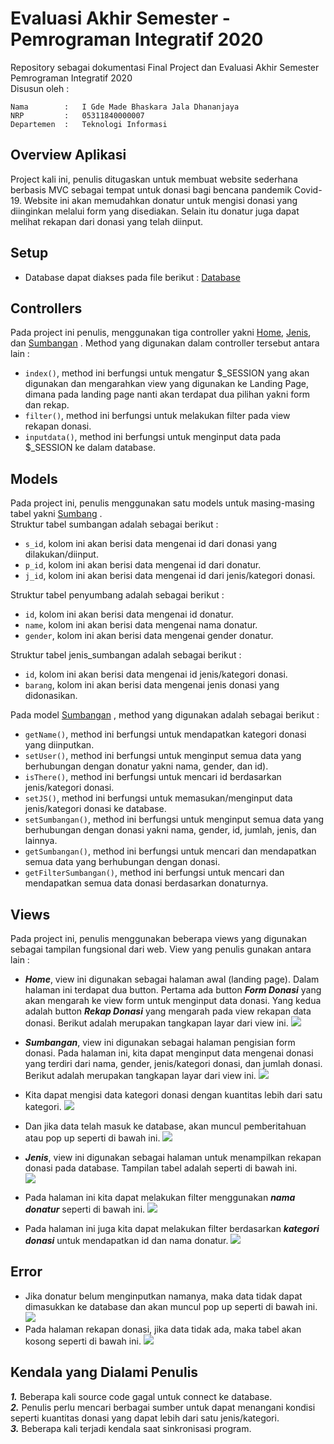 # Evaluasi Akhir Semester - Pemrograman Integratif 2020
Repository sebagai dokumentasi Final Project dan Evaluasi Akhir Semester Pemrograman Integratif 2020 \
Disusun oleh : 
```
Nama        :   I Gde Made Bhaskara Jala Dhananjaya 
NRP         :   05311840000007 
Departemen  :   Teknologi Informasi
```
## Overview Aplikasi
Project kali ini, penulis ditugaskan untuk membuat website sederhana berbasis MVC sebagai tempat untuk donasi bagi bencana pandemik Covid-19. Website ini akan memudahkan donatur untuk mengisi donasi yang diinginkan melalui form yang disediakan. Selain itu donatur juga dapat melihat rekapan dari donasi yang telah diinput.

## Setup
- Database dapat diakses pada file berikut : [Database](https://github.com/Bhaskaraa/EAS_Pemrograman-Integratif_05311840000007/blob/master/donasi.sql)

## Controllers
Pada project ini penulis, menggunakan tiga controller yakni [Home](https://github.com/Bhaskaraa/EAS_Pemrograman-Integratif_05311840000007/blob/master/donasi/app/controllers/Home.php), [Jenis](https://github.com/Bhaskaraa/EAS_Pemrograman-Integratif_05311840000007/blob/master/donasi/app/controllers/Jenis.php), dan [Sumbangan](https://github.com/Bhaskaraa/EAS_Pemrograman-Integratif_05311840000007/blob/master/donasi/app/controllers/Sumbangan.php) . Method yang digunakan dalam controller tersebut antara lain :
- `index()`, method ini berfungsi untuk mengatur $_SESSION yang akan digunakan dan mengarahkan view yang digunakan ke Landing Page, dimana pada landing page nanti akan terdapat dua pilihan yakni form dan rekap.
- `filter()`, method ini berfungsi untuk melakukan filter pada view rekapan donasi.
- `inputdata()`, method ini berfungsi untuk menginput data pada $_SESSION ke dalam database.

## Models
Pada project ini, penulis menggunakan satu models untuk masing-masing tabel yakni [Sumbang](https://github.com/Bhaskaraa/EAS_Pemrograman-Integratif_05311840000007/blob/master/donasi/app/models/Sumbang.php) . \
Struktur tabel sumbangan adalah sebagai berikut :
- `s_id`, kolom ini akan berisi data mengenai id dari donasi yang dilakukan/diinput.
- `p_id`, kolom ini akan berisi data mengenai id dari donatur.
- `j_id`, kolom ini akan berisi data mengenai id dari jenis/kategori donasi. 

Struktur tabel penyumbang adalah sebagai berikut :
- `id`, kolom ini akan berisi data mengenai id donatur.
- `name`, kolom ini akan berisi data mengenai nama donatur.
- `gender`, kolom ini akan berisi data mengenai gender donatur.

Struktur tabel jenis_sumbangan adalah sebagai berikut :
- `id`, kolom ini akan berisi data mengenai id jenis/kategori donasi.
- `barang`, kolom ini akan berisi data mengenai jenis donasi yang didonasikan.

Pada model [Sumbangan]() , method yang digunakan adalah sebagai berikut :
- `getName()`, method ini berfungsi untuk mendapatkan kategori donasi yang diinputkan.
- `setUser()`, method ini berfungsi untuk menginput semua data yang berhubungan dengan donatur yakni nama, gender, dan id).
- `isThere()`, method ini berfungsi untuk mencari id berdasarkan jenis/kategori donasi.
- `setJS()`, method ini berfungsi untuk memasukan/menginput data jenis/kategori donasi ke database.
- `setSumbangan()`, method ini berfungsi untuk menginput semua data yang berhubungan dengan donasi yakni nama, gender, id, jumlah, jenis, dan lainnya.
- `getSumbangan()`, method ini berfungsi untuk mencari dan mendapatkan semua data yang berhubungan dengan donasi.
- `getFilterSumbangan()`, method ini berfungsi untuk mencari dan mendapatkan semua data donasi berdasarkan donaturnya.

## Views
Pada project ini, penulis menggunakan beberapa views yang digunakan sebagai tampilan fungsional dari web. View yang penulis gunakan antara lain :
- ***Home***, view ini digunakan sebagai halaman awal (landing page). Dalam halaman ini terdapat dua button. Pertama ada button ***Form Donasi*** yang akan mengarah ke view form untuk menginput data donasi. Yang kedua adalah button ***Rekap Donasi*** yang mengarah pada view rekapan data donasi. Berikut adalah merupakan tangkapan layar dari view ini.
![](https://github.com/Bhaskaraa/EAS_Pemrograman-Integratif_05311840000007/blob/master/Screenshot/Landing%20Page.PNG)

- ***Sumbangan***, view ini digunakan sebagai halaman pengisian form donasi. Pada halaman ini, kita dapat menginput data mengenai donasi yang terdiri dari nama, gender, jenis/kategori donasi, dan jumlah donasi. Berikut adalah merupakan tangkapan layar dari view ini.
![](https://github.com/Bhaskaraa/EAS_Pemrograman-Integratif_05311840000007/blob/master/Screenshot/Form%20Input.PNG)
- Kita dapat mengisi data kategori donasi dengan kuantitas lebih dari satu kategori.
![](https://github.com/Bhaskaraa/EAS_Pemrograman-Integratif_05311840000007/blob/master/Screenshot/Pengisian%20Form%20Input.PNG)
- Dan jika data telah masuk ke database, akan muncul pemberitahuan atau pop up seperti di bawah ini.
![](https://github.com/Bhaskaraa/EAS_Pemrograman-Integratif_05311840000007/blob/master/Screenshot/Donasi%20Berhasil.PNG)

- ***Jenis***, view ini digunakan sebagai halaman untuk menampilkan rekapan donasi pada database. Tampilan tabel adalah seperti di bawah ini. \
![](https://github.com/Bhaskaraa/EAS_Pemrograman-Integratif_05311840000007/blob/master/Screenshot/Rekapan%20Donasi.PNG)
- Pada halaman ini kita dapat melakukan filter menggunakan ***nama donatur*** seperti di bawah ini.
![](https://github.com/Bhaskaraa/EAS_Pemrograman-Integratif_05311840000007/blob/master/Screenshot/Filer%20Nama%20Donarut.PNG)
- Pada halaman ini juga kita dapat melakukan filter berdasarkan ***kategori donasi*** untuk mendapatkan id dan nama donatur.
![](https://github.com/Bhaskaraa/EAS_Pemrograman-Integratif_05311840000007/blob/master/Screenshot/Filter%20Kategori%20Donasi.PNG)

## Error
- Jika donatur belum menginputkan namanya, maka data tidak dapat dimasukkan ke database dan akan muncul pop up seperti di bawah ini.
![](https://github.com/Bhaskaraa/EAS_Pemrograman-Integratif_05311840000007/blob/master/Screenshot/Eror1.PNG)
- Pada halaman rekapan donasi, jika data tidak ada, maka tabel akan kosong seperti di bawah ini.
![](https://github.com/Bhaskaraa/EAS_Pemrograman-Integratif_05311840000007/blob/master/Screenshot/Eror2.PNG)

## Kendala yang Dialami Penulis
***1.*** Beberapa kali source code gagal untuk connect ke database. \
***2.*** Penulis perlu mencari berbagai sumber untuk dapat menangani kondisi seperti kuantitas donasi yang dapat lebih dari satu jenis/kategori. \
***3.*** Beberapa kali terjadi kendala saat sinkronisasi program.
